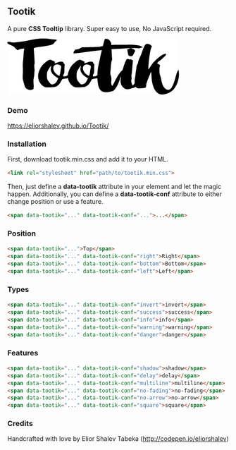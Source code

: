 ## Tootik

A pure **CSS Tooltip** library. Super easy to use, No JavaScript required.

![frame](/logo.png)

### Demo
https://eliorshalev.github.io/Tootik/

### Installation

First, download tootik.min.css and add it to your HTML.

```html
<link rel="stylesheet" href="path/to/tootik.min.css">
```
Then, just define a **data-tootik** attribute in your element and let the magic happen.
Additionally, you can define a **data-tootik-conf** attribute to either change position or use a feature.</p>

```html
<span data-tootik="..." data-tootik-conf="...">...</span>
```          
          
### Position

```html
<span data-tootik="...">Top</span>
<span data-tootik="..." data-tootik-conf="right">Right</span>
<span data-tootik="..." data-tootik-conf="bottom">Bottom</span>
<span data-tootik="..." data-tootik-conf="left">Left</span>
```

### Types

```html
<span data-tootik="..." data-tootik-conf="invert">invert</span>
<span data-tootik="..." data-tootik-conf="success">success</span>
<span data-tootik="..." data-tootik-conf="info">info</span>
<span data-tootik="..." data-tootik-conf="warning">warning</span>
<span data-tootik="..." data-tootik-conf="danger">danger</span>
```

### Features

```html
<span data-tootik="..." data-tootik-conf="shadow">shadow</span>
<span data-tootik="..." data-tootik-conf="delay">delay</span>
<span data-tootik="..." data-tootik-conf="multiline">multiline</span>
<span data-tootik="..." data-tootik-conf="no-fading">no-fading</span>
<span data-tootik="..." data-tootik-conf="no-arrow">no-arrow</span>
<span data-tootik="..." data-tootik-conf="square">square</span>
```

### Credits

Handcrafted with love by Elior Shalev Tabeka (http://codepen.io/eliorshalev)
